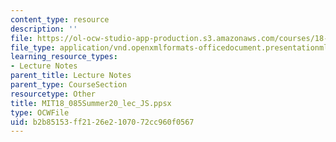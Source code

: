 ```yaml
---
content_type: resource
description: ''
file: https://ol-ocw-studio-app-production.s3.amazonaws.com/courses/18-085-computational-science-and-engineering-i-summer-2020/b2b85153ff2126e2107072cc960f0567_MIT18_085Summer20_lec_JS.ppsx
file_type: application/vnd.openxmlformats-officedocument.presentationml.slideshow
learning_resource_types:
- Lecture Notes
parent_title: Lecture Notes
parent_type: CourseSection
resourcetype: Other
title: MIT18_085Summer20_lec_JS.ppsx
type: OCWFile
uid: b2b85153-ff21-26e2-1070-72cc960f0567
---
```

